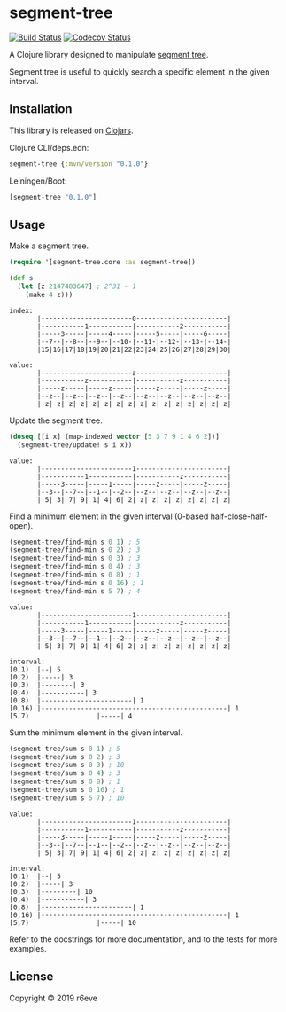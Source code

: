 segment-tree
============
[![Build Status][]][Build Results]
[![Codecov Status][]][Codecov Results]

A Clojure library designed to manipulate [segment tree][].

Segment tree is useful to quickly search a specific element in the given
interval.

## Installation

This library is released on [Clojars][].

Clojure CLI/deps.edn:

```clojure
segment-tree {:mvn/version "0.1.0"}
```

Leiningen/Boot:

```clojure
[segment-tree "0.1.0"]
```

## Usage

Make a segment tree.

```clojure
(require '[segment-tree.core :as segment-tree])

(def s
  (let [z 2147483647] ; 2^31 - 1
    (make 4 z)))
```

```
index:
       |-----------------------0-----------------------|
       |-----------1-----------|-----------2-----------|
       |-----3-----|-----4-----|-----5-----|-----6-----|
       |--7--|--8--|--9--|--10-|--11-|--12-|--13-|--14-|
       |15|16|17|18|19|20|21|22|23|24|25|26|27|28|29|30|

value:
       |-----------------------z-----------------------|
       |-----------z-----------|-----------z-----------|
       |-----z-----|-----z-----|-----z-----|-----z-----|
       |--z--|--z--|--z--|--z--|--z--|--z--|--z--|--z--|
       | z| z| z| z| z| z| z| z| z| z| z| z| z| z| z| z|
```

Update the segment tree.

```clojure
(doseq [[i x] (map-indexed vector [5 3 7 9 1 4 6 2])]
  (segment-tree/update! s i x))
```

```
value:
       |-----------------------1-----------------------|
       |-----------1-----------|-----------z-----------|
       |-----3-----|-----1-----|-----z-----|-----z-----|
       |--3--|--7--|--1--|--2--|--z--|--z--|--z--|--z--|
       | 5| 3| 7| 9| 1| 4| 6| 2| z| z| z| z| z| z| z| z|
```

Find a minimum element in the given interval (0-based half-close-half-open).

```clojure
(segment-tree/find-min s 0 1) ; 5
(segment-tree/find-min s 0 2) ; 3
(segment-tree/find-min s 0 3) ; 3
(segment-tree/find-min s 0 4) ; 3
(segment-tree/find-min s 0 8) ; 1
(segment-tree/find-min s 0 16) ; 1
(segment-tree/find-min s 5 7) ; 4
```

```
value:
       |-----------------------1-----------------------|
       |-----------1-----------|-----------z-----------|
       |-----3-----|-----1-----|-----z-----|-----z-----|
       |--3--|--7--|--1--|--2--|--z--|--z--|--z--|--z--|
       | 5| 3| 7| 9| 1| 4| 6| 2| z| z| z| z| z| z| z| z|

interval:
[0,1)  |--| 5
[0,2)  |-----| 3
[0,3)  |--------| 3
[0,4)  |-----------| 3
[0,8)  |-----------------------| 1
[0,16) |-----------------------------------------------| 1
[5,7)                 |-----| 4
```

Sum the minimum element in the given interval.

```clojure
(segment-tree/sum s 0 1) ; 5
(segment-tree/sum s 0 2) ; 3
(segment-tree/sum s 0 3) ; 10
(segment-tree/sum s 0 4) ; 3
(segment-tree/sum s 0 8) ; 1
(segment-tree/sum s 0 16) ; 1
(segment-tree/sum s 5 7) ; 10
```

```
value:
       |-----------------------1-----------------------|
       |-----------1-----------|-----------z-----------|
       |-----3-----|-----1-----|-----z-----|-----z-----|
       |--3--|--7--|--1--|--2--|--z--|--z--|--z--|--z--|
       | 5| 3| 7| 9| 1| 4| 6| 2| z| z| z| z| z| z| z| z|

interval:
[0,1)  |--| 5
[0,2)  |-----| 3
[0,3)  |---------| 10
[0,4)  |-----------| 3
[0,8)  |-----------------------| 1
[0,16) |-----------------------------------------------| 1
[5,7)                 |-----| 10
```

Refer to the docstrings for more documentation, and to the tests for more examples.

## License

Copyright © 2019 r6eve

[Build Status]: https://github.com/r6eve/segment-tree/workflows/main/badge.svg
[Build Results]: https://github.com/r6eve/segment-tree/actions
[Codecov Status]: https://codecov.io/github/r6eve/segment-tree/coverage.svg?branch=master
[Codecov Results]: https://codecov.io/github/r6eve/segment-tree?branch=master
[segment tree]: https://www.slideshare.net/iwiwi/ss-3578491/33
[Clojars]: https://clojars.org/segment-tree
